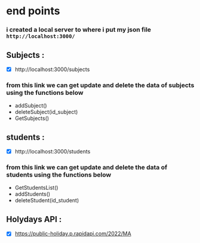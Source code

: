 # end points
### i created a local server to where i put my json file `http://localhost:3000/`
        
## Subjects : 
-[x] http://localhost:3000/subjects

### from this link we can get update and delete the data of subjects using the functions below

- addSubject()
- deleteSubject(id_subject)
- GetSubjects()
            
## students : 
-[x]  http://localhost:3000/students

### from this link we can get update and delete the data of students using the functions below 
                
- GetStudentsList()
- addStudents()
- deleteStudent(id_student)

## Holydays API :
-[x] https://public-holiday.p.rapidapi.com/2022/MA
        

